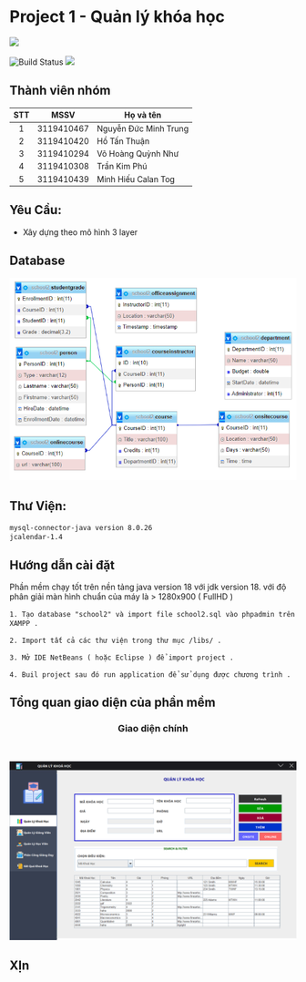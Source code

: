 # Project 1 - Quản lý khóa học

![](<https://download.logo.wine/logo/Java_(programming_language)/Java_(programming_language)-Logo.wine.png>)

![Build Status](https://travis-ci.org/joemccann/dillinger.svg?branch=master) ![](https://img.shields.io/github/tag/pandao/editor.md.svg)

## Thành viên nhóm

| STT |    MSSV    | Họ và tên             |
| :-: | :--------: | --------------------- |
|  1  | 3119410467 | Nguyễn Đức Minh Trung |
|  2  | 3119410420 | Hồ Tấn Thuận          |
|  3  | 3119410294 | Võ Hoàng Quỳnh Như    |
|  4  | 3119410308 | Trần Kim Phú          |
|  5  | 3119410439 | Minh Hiếu Calan Tog   |

## Yêu Cầu:

- Xây dựng theo mô hình 3 layer <br/>

## Database

![img.png](imgReadme/img.png)

## Thư Viện:

```
mysql-connector-java version 8.0.26
jcalendar-1.4
```

## Hướng dẫn cài đặt

Phần mềm chạy tốt trên nền tảng java version 18 với jdk version 18. với độ phân giải màn hình chuẩn của máy là > 1280x900 ( FullHD )

```
1. Tạo database "school2" và import file school2.sql vào phpadmin trên XAMPP .
```

```
2. Import tất cả các thư viện trong thư mục /libs/ .
```

```
3. Mở IDE NetBeans ( hoặc Eclipse ) để import project .
```

```
4. Buil project sau đó run application để sử dụng được chương trình .
```

## Tổng quan giao diện của phần mềm

<h3 align="center">Giao diện chính</h3><br>

![Alt text](imgReadme/main.png?raw=true "Màn hình chính")

## XỊn
